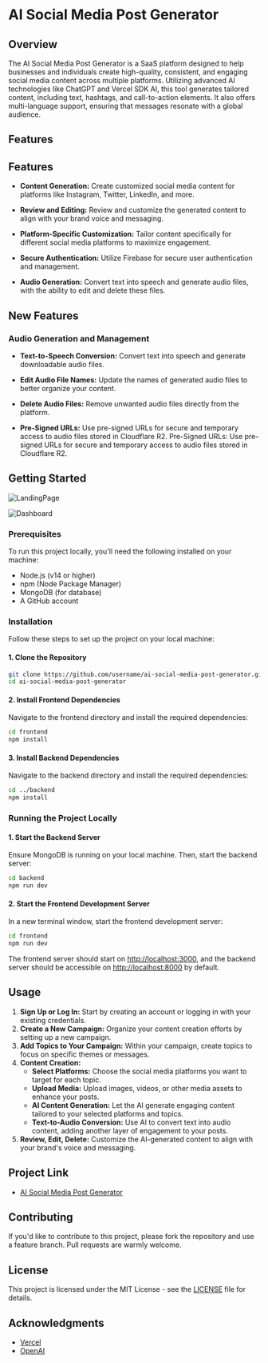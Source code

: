 # AI Social Media Post Generator

## Overview

The AI Social Media Post Generator is a SaaS platform designed to help businesses and individuals create high-quality, consistent, and engaging social media content across multiple platforms. Utilizing advanced AI technologies like ChatGPT and Vercel SDK AI, this tool generates tailored content, including text, hashtags, and call-to-action elements. It also offers multi-language support, ensuring that messages resonate with a global audience.

## Features

Features
--------

*   **Content Generation:** Create customized social media content for platforms like Instagram, Twitter, LinkedIn, and more.
    
*   **Review and Editing:** Review and customize the generated content to align with your brand voice and messaging.
                
*   **Platform-Specific Customization:** Tailor content specifically for different social media platforms to maximize engagement.
        
*   **Secure Authentication:** Utilize Firebase for secure user authentication and management.
        
*   **Audio Generation:** Convert text into speech and generate audio files, with the ability to edit and delete these files.
    

New Features
------------

### Audio Generation and Management

*   **Text-to-Speech Conversion:** Convert text into speech and generate downloadable audio files.
    
*   **Edit Audio File Names:** Update the names of generated audio files to better organize your content.
    
*   **Delete Audio Files:** Remove unwanted audio files directly from the platform.
    
*   **Pre-Signed URLs:** Use pre-signed URLs for secure and temporary access to audio files stored in Cloudflare R2.
Pre-Signed URLs: Use pre-signed URLs for secure and temporary access to audio files stored in Cloudflare R2.

## Getting Started

![LandingPage](https://github.com/user-attachments/assets/26ad2d22-9ecc-4f77-a803-8b60a6f7a36e)

![Dashboard](https://github.com/user-attachments/assets/e6421bab-4d8b-4763-87f0-e003779f600d)

### Prerequisites

To run this project locally, you'll need the following installed on your machine:

- Node.js (v14 or higher)
- npm (Node Package Manager)
- MongoDB (for database)
- A GitHub account

### Installation

Follow these steps to set up the project on your local machine:

#### 1. Clone the Repository

```bash
git clone https://github.com/username/ai-social-media-post-generator.git
cd ai-social-media-post-generator
```

#### 2. Install Frontend Dependencies

Navigate to the frontend directory and install the required dependencies:

```bash
cd frontend
npm install
```

#### 3. Install Backend Dependencies

Navigate to the backend directory and install the required dependencies:

```bash
cd ../backend
npm install
```

### Running the Project Locally

#### 1. Start the Backend Server

Ensure MongoDB is running on your local machine. Then, start the backend server:

```bash
cd backend
npm run dev
```

#### 2. Start the Frontend Development Server

In a new terminal window, start the frontend development server:

```bash
cd frontend
npm run dev
```

The frontend server should start on [http://localhost:3000](http://localhost:3000), and the backend server should be accessible on [http://localhost:8000](http://localhost:8000) by default.

## Usage

1. **Sign Up or Log In:** Start by creating an account or logging in with your existing credentials.
2. **Create a New Campaign:** Organize your content creation efforts by setting up a new campaign.
3. **Add Topics to Your Campaign:** Within your campaign, create topics to focus on specific themes or messages.
4. **Content Creation:**
   - **Select Platforms:** Choose the social media platforms you want to target for each topic.
   - **Upload Media:** Upload images, videos, or other media assets to enhance your posts.
   - **AI Content Generation:** Let the AI generate engaging content tailored to your selected platforms and topics.
   - **Text-to-Audio Conversion:** Use AI to convert text into audio content, adding another layer of engagement to your posts.
5. **Review, Edit, Delete:** Customize the AI-generated content to align with your brand's voice and messaging.


## Project Link

- [AI Social Media Post Generator](https://www.quickcontentai.com) 

## Contributing

If you'd like to contribute to this project, please fork the repository and use a feature branch. Pull requests are warmly welcome.

## License

This project is licensed under the MIT License - see the [LICENSE](LICENSE) file for details.

## Acknowledgments

- [Vercel](https://vercel.com)
- [OpenAI](https://openai.com)
